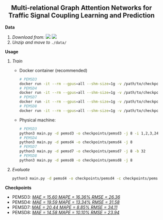 <h2 align="center">Multi-relational Graph Attention Networks for Traffic Signal Coupling Learning and Prediction</h2>

**Data**

1. _Download from:_ [<img src="https://img.shields.io/badge/Google_Drive-4285F4?style=flat-square&logo=Google+Drive&logoColor=white"/>](https://drive.google.com/file/d/1oXSKwV71olfoeyt4dgoVXSdIN_S17hsL/view?usp=sharing) [<img src="https://img.shields.io/badge/Onedrive-0078D4?&style=flat-square&logo=Microsoft+OneDrive&logoColor=white"/>](https://1drv.ms/u/s!AufZP2YDvxUDlg5G8bGu7Ay7vzhX?e=X0asLx)
2. _Unzip and move to_ `./data/`

**Usage**

1.  _Train_

    -   Docker container (recommended)

        ```sh
        # PEMSD3
        docker run -it --rm --gpus=all --shm-size=1g -v /path/to/checkpoints:/ms-gat/checkpoints luokn/ms-gat -d pemsd3 -j 8 -i 1,2,3,24
        # PEMSD4
        docker run -it --rm --gpus=all --shm-size=1g -v /path/to/checkpoints:/ms-gat/checkpoints luokn/ms-gat -d pemsd4 -j 8
        # PEMSD7
        docker run -it --rm --gpus=all --shm-size=1g -v /path/to/checkpoints:/ms-gat/checkpoints luokn/ms-gat -d pemsd7 -j 8 -b 32
        # PEMSD8
        docker run -it --rm --gpus=all --shm-size=1g -v /path/to/checkpoints:/ms-gat/checkpoints luokn/ms-gat -d pemsd8 -j 8
        ```

    -   Physical machine:

        ```sh
        # PEMSD3
        python3 main.py -d pemsd3 -o checkpoints/pemsd3 -j 8 -i 1,2,3,24
        # PEMSD4
        python3 main.py -d pemsd4 -o checkpoints/pemsd4 -j 8
        # PEMSD7
        python3 main.py -d pemsd7 -o checkpoints/pemsd7 -j 8 -b 32
        # PEMSD8
        python3 main.py -d pemsd8 -o checkpoints/pemsd8 -j 8
        ```

2.  _Evaluate_

    ```sh
    python3 main.py -d pemsd4 -o checkpoints/pemsd4 -c checkpoints/pemsd4/xxx.pkl --eval
    ```

**Checkpoints**

-   PEMSD3: [_MAE = 15.60 MAPE = 16.36% RMSE = 26.36_](https://drive.google.com/file/d/16bUCaI4p23vTGdMOXRRT45TNqci7VLCi/view?usp=sharing)
-   PEMSD4: [_MAE = 19.59 MAPE = 13.34% RMSE = 31.58_](https://drive.google.com/file/d/1i3H6GuqBvCOZ_DdPRReKECwb14zvQzY3/view?usp=sharing)
-   PEMSD7: [_MAE = 20.44 MAPE = 8.85% RMSE = 34.11_](https://drive.google.com/file/d/1a9VdvFOaMGU9-JyeRlDUDlzjHdrsEKSr/view?usp=sharing)
-   PEMSD8: [_MAE = 14.58 MAPE = 10.10% RMSE = 23.94_](https://drive.google.com/file/d/18_mJtL0G6KQZF8QxSLQu9THFg-h_46q-/view?usp=sharing)
